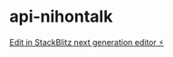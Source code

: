 # api-nihontalk

[Edit in StackBlitz next generation editor ⚡️](https://stackblitz.com/~/github.com/Nopass0/api-nihontalk)